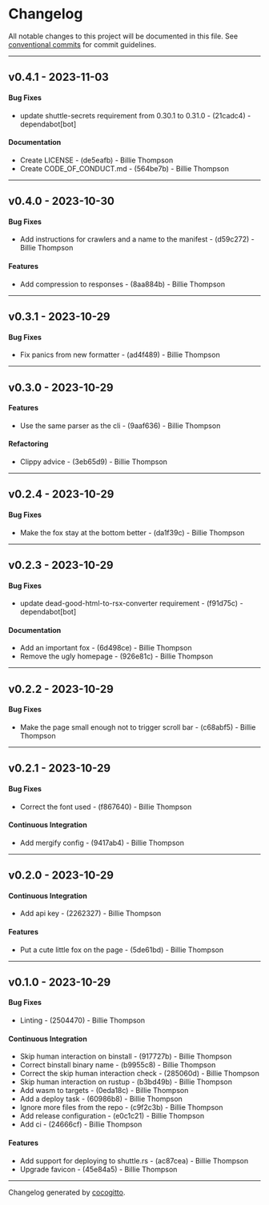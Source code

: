 # Changelog
All notable changes to this project will be documented in this file. See [conventional commits](https://www.conventionalcommits.org/) for commit guidelines.

- - -
## v0.4.1 - 2023-11-03
#### Bug Fixes
- update shuttle-secrets requirement from 0.30.1 to 0.31.0 - (21cadc4) - dependabot[bot]
#### Documentation
- Create LICENSE - (de5eafb) - Billie Thompson
- Create CODE_OF_CONDUCT.md - (564be7b) - Billie Thompson

- - -

## v0.4.0 - 2023-10-30
#### Bug Fixes
- Add instructions for crawlers and a name to the manifest - (d59c272) - Billie Thompson
#### Features
- Add compression to responses - (8aa884b) - Billie Thompson

- - -

## v0.3.1 - 2023-10-29
#### Bug Fixes
- Fix panics from new formatter - (ad4f489) - Billie Thompson

- - -

## v0.3.0 - 2023-10-29
#### Features
- Use the same parser as the cli - (9aaf636) - Billie Thompson
#### Refactoring
- Clippy advice - (3eb65d9) - Billie Thompson

- - -

## v0.2.4 - 2023-10-29
#### Bug Fixes
- Make the fox stay at the bottom better - (da1f39c) - Billie Thompson

- - -

## v0.2.3 - 2023-10-29
#### Bug Fixes
- update dead-good-html-to-rsx-converter requirement - (f91d75c) - dependabot[bot]
#### Documentation
- Add an important fox - (6d498ce) - Billie Thompson
- Remove the ugly homepage - (926e81c) - Billie Thompson

- - -

## v0.2.2 - 2023-10-29
#### Bug Fixes
- Make the page small enough not to trigger scroll bar - (c68abf5) - Billie Thompson

- - -

## v0.2.1 - 2023-10-29
#### Bug Fixes
- Correct the font used - (f867640) - Billie Thompson
#### Continuous Integration
- Add mergify config - (9417ab4) - Billie Thompson

- - -

## v0.2.0 - 2023-10-29
#### Continuous Integration
- Add api key - (2262327) - Billie Thompson
#### Features
- Put a cute little fox on the page - (5de61bd) - Billie Thompson

- - -

## v0.1.0 - 2023-10-29
#### Bug Fixes
- Linting - (2504470) - Billie Thompson
#### Continuous Integration
- Skip human interaction on binstall - (917727b) - Billie Thompson
- Correct binstall binary name - (b9955c8) - Billie Thompson
- Correct the skip human interaction check - (285060d) - Billie Thompson
- Skip human interaction on rustup - (b3bd49b) - Billie Thompson
- Add wasm to targets - (0eda18c) - Billie Thompson
- Add a deploy task - (60986b8) - Billie Thompson
- Ignore more files from the repo - (c9f2c3b) - Billie Thompson
- Add release configuration - (e0c1c21) - Billie Thompson
- Add ci - (24666cf) - Billie Thompson
#### Features
- Add support for deploying to shuttle.rs - (ac87cea) - Billie Thompson
- Upgrade favicon - (45e84a5) - Billie Thompson

- - -

Changelog generated by [cocogitto](https://github.com/cocogitto/cocogitto).